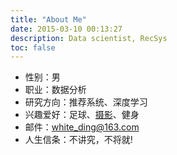 ```yaml
---
title: "About Me"
date: 2015-03-10 00:13:27
description: Data scientist, RecSys
toc: false
---
```



- 性别：男
- 职业：数据分析
- 研究方向：推荐系统、深度学习
- 兴趣爱好：足球、[摄影](https://www.instagram.com/whiteding94/)、健身
- 邮件：[white\_ding@163.com](mailto:white_ding@163.com)
- 人生信条：不讲究，不将就!


